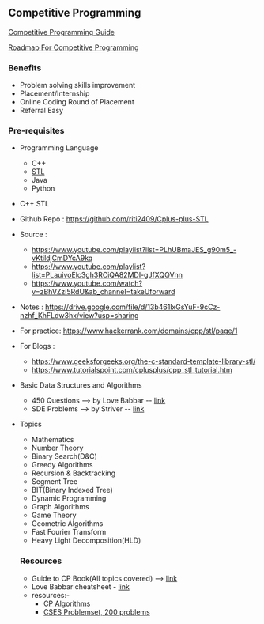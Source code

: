 ## Competitive Programming

[Competitive Programming Guide](https://www.geeksforgeeks.org/competitive-programming-a-complete-guide/?ref=shm)

[Roadmap For Competitive Programming](https://dynalist.io/d/9WIOtr6RvqfQ1d0qK2Q5fVGI)


### Benefits

 - Problem solving skills improvement
 - Placement/Internship
 - Online Coding Round of Placement
 - Referral Easy

### Pre-requisites

 - Programming Language
      - C++
      - [STL](https://github.com/riti2409/Cplus-plus-STL)
      - Java
      - Python
      
 - C++ STL

  - Github Repo : https://github.com/riti2409/Cplus-plus-STL

  - Source : 
    - https://www.youtube.com/playlist?list=PLhUBmaJES_g90m5_-vKtildjCmDYcA9kq 
    - https://www.youtube.com/playlist?list=PLauivoElc3gh3RCiQA82MDI-gJfXQQVnn 
    - https://www.youtube.com/watch?v=zBhVZzi5RdU&ab_channel=takeUforward

 - Notes : https://drive.google.com/file/d/13b461lxGsYuF-9cCz-nzhf_KhFLdw3hx/view?usp=sharing

 - For practice: https://www.hackerrank.com/domains/cpp/stl/page/1

 - For Blogs :
   - https://www.geeksforgeeks.org/the-c-standard-template-library-stl/ 
   - https://www.tutorialspoint.com/cplusplus/cpp_stl_tutorial.htm

 - Basic Data Structures and Algorithms 
      - 450 Questions --> by Love Babbar  -- [link](https://drive.google.com/file/d/1FMdN_OCfOI0iAeDlqswCiC2DZzD4nPsb/view)
      - SDE Problems  --> by Striver      -- [link](https://docs.google.com/document/d/1_JLjPa3cL8ZqpCz-jKRInlaMMm1NTMxddqZY2xw5tZw/edit)

 - Topics
   
   - Mathematics
   - Number Theory
   - Binary Search(D&C)
   - Greedy Algorithms
   - Recursion & Backtracking
   - Segment Tree
   - BIT(Binary Indexed Tree)
   - Dynamic Programming
   - Graph Algorithms
   - Game Theory
   - Geometric Algorithms
   - Fast Fourier Transform
   - Heavy Light Decomposition(HLD)
   
   ### Resources
   
   - Guide to CP Book(All topics covered) --> [link](https://drive.google.com/file/d/1-_qgdODciPQgzi8NciMtjYj01Dydq385/view)
   - Love Babbar cheatsheet - [link](https://whimsical.com/codeforces-candidate-master-roadmap-by-love-babbar-CiXPPD3CnwoXPr2d8Ajx1h)
   - resources:- 
     - [CP Algorithms](https://cp-algorithms.com/)
     - [CSES Problemset, 200 problems](https://cses.fi/problemset/)
